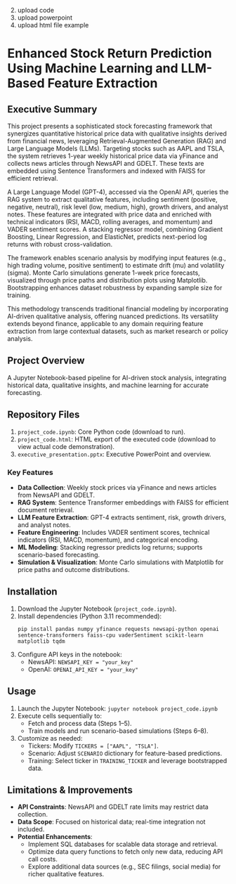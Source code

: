 2) upload code
4) upload powerpoint
5) upload html file example


# Enhanced Stock Return Prediction Using Machine Learning and LLM-Based Feature Extraction

## Executive Summary

This project presents a sophisticated stock forecasting framework that synergizes quantitative historical price data with qualitative insights derived from financial news, leveraging Retrieval-Augmented Generation (RAG) and Large Language Models (LLMs). Targeting stocks such as AAPL and TSLA, the system retrieves 1-year weekly historical price data via yFinance and collects news articles through NewsAPI and GDELT. These texts are embedded using Sentence Transformers and indexed with FAISS for efficient retrieval.

A Large Language Model (GPT-4), accessed via the OpenAI API, queries the RAG system to extract qualitative features, including sentiment (positive, negative, neutral), risk level (low, medium, high), growth drivers, and analyst notes. These features are integrated with price data and enriched with technical indicators (RSI, MACD, rolling averages, and momentum) and VADER sentiment scores. A stacking regressor model, combining Gradient Boosting, Linear Regression, and ElasticNet, predicts next-period log returns with robust cross-validation.

The framework enables scenario analysis by modifying input features (e.g., high trading volume, positive sentiment) to estimate drift (mu) and volatility (sigma). Monte Carlo simulations generate 1-week price forecasts, visualized through price paths and distribution plots using Matplotlib. Bootstrapping enhances dataset robustness by expanding sample size for training.

This methodology transcends traditional financial modeling by incorporating AI-driven qualitative analysis, offering nuanced predictions. Its versatility extends beyond finance, applicable to any domain requiring feature extraction from large contextual datasets, such as market research or policy analysis.

## Project Overview

A Jupyter Notebook-based pipeline for AI-driven stock analysis, integrating historical data, qualitative insights, and machine learning for accurate forecasting.

## Repository Files
1. `project_code.ipynb`: Core Python code (download to run).
2. `project_code.html`: HTML export of the executed code (download to view actual code demonstration).
3. `executive_presentation.pptx`: Executive PowerPoint and overview.

### Key Features
- **Data Collection**: Weekly stock prices via yFinance and news articles from NewsAPI and GDELT.
- **RAG System**: Sentence Transformer embeddings with FAISS for efficient document retrieval.
- **LLM Feature Extraction**: GPT-4 extracts sentiment, risk, growth drivers, and analyst notes.
- **Feature Engineering**: Includes VADER sentiment scores, technical indicators (RSI, MACD, momentum), and categorical encoding.
- **ML Modeling**: Stacking regressor predicts log returns; supports scenario-based forecasting.
- **Simulation & Visualization**: Monte Carlo simulations with Matplotlib for price paths and outcome distributions.

## Installation

1. Download the Jupyter Notebook (`project_code.ipynb`).
2. Install dependencies (Python 3.11 recommended):
   ```
   pip install pandas numpy yfinance requests newsapi-python openai sentence-transformers faiss-cpu vaderSentiment scikit-learn matplotlib tqdm
   ```
3. Configure API keys in the notebook:
   - NewsAPI: `NEWSAPI_KEY = "your_key"`
   - OpenAI: `OPENAI_API_KEY = "your_key"`

## Usage

1. Launch the Jupyter Notebook: `jupyter notebook project_code.ipynb`
2. Execute cells sequentially to:
   - Fetch and process data (Steps 1–5).
   - Train models and run scenario-based simulations (Steps 6–8).
3. Customize as needed:
   - Tickers: Modify `TICKERS = ["AAPL", "TSLA"]`.
   - Scenario: Adjust `SCENARIO` dictionary for feature-based predictions.
   - Training: Select ticker in `TRAINING_TICKER` and leverage bootstrapped data.

## Limitations & Improvements
- **API Constraints**: NewsAPI and GDELT rate limits may restrict data collection.
- **Data Scope**: Focused on historical data; real-time integration not included.
- **Potential Enhancements**:
  - Implement SQL databases for scalable data storage and retrieval.
  - Optimize data query functions to fetch only new data, reducing API call costs.
  - Explore additional data sources (e.g., SEC filings, social media) for richer qualitative features.
